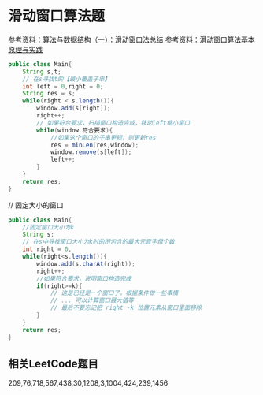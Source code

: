 # 滑动窗口算法题
[参考资料：算法与数据结构（一）：滑动窗口法总结](https://blog.csdn.net/Dby_freedom/article/details/89066140)
[参考资料：滑动窗口算法基本原理与实践](https://www.cnblogs.com/huansky/p/13488234.html)
```java
public class Main{
    String s,t;
    // 在s寻找t的【最小覆盖子串】
    int left = 0,right = 0;
    String res = s;
    while(right < s.length()){
        window.add(s[right]);
        right++;
        // 如果符合要求，扫描窗口构造完成，移动left缩小窗口
        while(window 符合要求){
            //如果这个窗口的子串更短，则更新res
            res = minLen(res,window);
            window.remove(s[left]);
            left++;
        }
    }
    return res;
}
```
// 固定大小的窗口
```java
public class Main{
    //固定窗口大小为k
    String s;
    // 在s中寻找窗口大小为k时的所包含的最大元音字母个数
    int right = 0,
    while(right<s.length()){
        window.add(s.charAt(right));
        right++;
        //如果符合要求，说明窗口构造完成
        if(right>=k){
            // 这是已经是一个窗口了，根据条件做一些事情
            // ... 可以计算窗口最大值等 
            // 最后不要忘记把 right -k 位置元素从窗口里面移除
        }    
    }
    return res;
}
```
## 相关LeetCode题目
209,76,718,567,438,30,1208,3,1004,424,239,1456